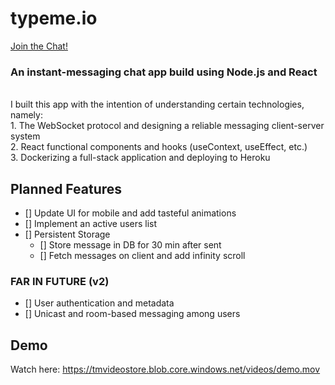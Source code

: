 # typeme.io
[Join the Chat!](http://www.typeme.io)

### An instant-messaging chat app build using Node.js and React
<br>
I built this app with the intention of understanding certain technologies, namely:
<br>
1. The WebSocket protocol and designing a reliable messaging client-server system
<br>
2. React functional components and hooks (useContext, useEffect, etc.)
<br>
3. Dockerizing a full-stack application and deploying to Heroku
<br>

## Planned Features
- [] Update UI for mobile and add tasteful animations
- [] Implement an active users list
- [] Persistent Storage
    - [] Store message in DB for 30 min after sent
    - [] Fetch messages on client and add infinity scroll
### FAR IN FUTURE (v2)
- [] User authentication and metadata
- [] Unicast and room-based messaging among users


## Demo

Watch here: https://tmvideostore.blob.core.windows.net/videos/demo.mov


